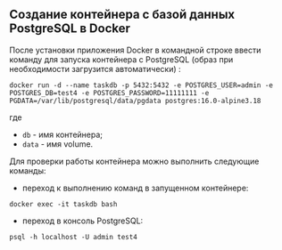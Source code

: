 ## Создание контейнера с базой данных PostgreSQL в Docker  

После установки приложения Docker в командной строке ввести команду для запуска контейнера с PostgreSQL (образ при необходимости загрузится автоматически) :  

    docker run -d --name taskdb -p 5432:5432 -e POSTGRES_USER=admin -e POSTGRES_DB=test4 -e POSTGRES_PASSWORD=11111111 -e PGDATA=/var/lib/postgresql/data/pgdata postgres:16.0-alpine3.18

где

   - `db` - имя контейнера;
   - `data` - имя volume.

Для проверки работы контейнера можно выполнить следующие команды:

   - переход к выполнению команд в запущенном контейнере:

    docker exec -it taskdb bash

   - переход в консоль PostgreSQL:
  
    psql -h localhost -U admin test4
